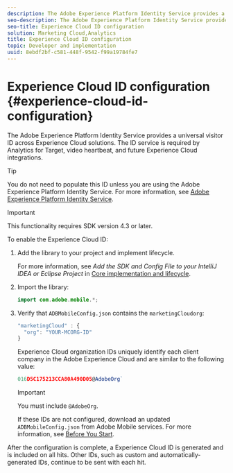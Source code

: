 ```yaml
---
description: The Adobe Experience Platform Identity Service provides a universal visitor ID across Experience Cloud solutions. The ID service is required by Analytics for Target, video heartbeat, and future Experience Cloud integrations.
seo-description: The Adobe Experience Platform Identity Service provides a universal visitor ID across Experience Cloud solutions. The ID service is required by Analytics for Target, video heartbeat, and future Experience Cloud integrations.
seo-title: Experience Cloud ID configuration
solution: Marketing Cloud,Analytics
title: Experience Cloud ID configuration
topic: Developer and implementation
uuid: 8ebdf2bf-c581-448f-9542-f99a19784fe7
---
```


# Experience Cloud ID configuration {#experience-cloud-id-configuration}

The Adobe Experience Platform Identity Service provides a universal visitor ID across Experience Cloud solutions. The ID service is required by Analytics for Target, video heartbeat, and future Experience Cloud integrations.

>[!TIP]
>
>You do not need to populate this ID unless you are using the Adobe Experience Platform Identity Service. For more information, see [Adobe Experience Platform Identity Service](https://marketing.adobe.com/resources/help/en_US/mcvid/).

>[!IMPORTANT]
>
>This functionality requires SDK version 4.3 or later.

To enable the Experience Cloud ID:

1. Add the library to your project and implement lifecycle.

   For more information, see *Add the SDK and Config File to your IntelliJ IDEA or Eclipse Project* in [Core implementation and lifecycle](/help/android/getting-started/dev-qs.md). 

1. Import the library: 

   ```java
   import com.adobe.mobile.*;
   ```

1. Verify that `ADBMobileConfig.json` contains the `marketingCloudorg`: 

   ```js
   "marketingCloud" : { 
     "org": "YOUR-MCORG-ID" 
   }
   ```

   Experience Cloud organization IDs uniquely identify each client company in the Adobe Experience Cloud and are similar to the following value:  

   ```js
   016D5C175213CCA80A490D05@AdobeOrg`
   ```

   >[!IMPORTANT]
   >
   >You must include `@AdobeOrg`.

   If these IDs are not configured, download an updated `ADBMobileConfig.json` from Adobe Mobile services. For more information, see [Before You Start](/help/android/getting-started/requirements.md).

After the configuration is complete, a Experience Cloud ID is generated and is included on all hits. Other IDs, such as custom and automatically-generated IDs, continue to be sent with each hit. 
